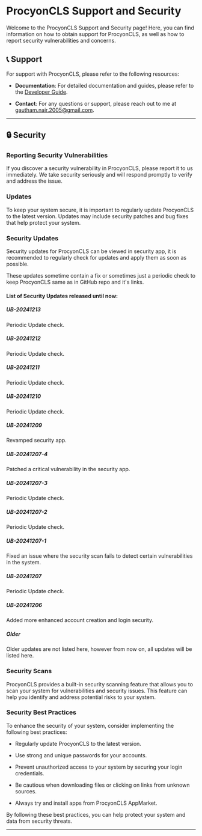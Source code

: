 # ProcyonCLS Support and Security

Welcome to the ProcyonCLS Support and Security page! Here, you can find information on how to obtain support for ProcyonCLS, as well as how to report security vulnerabilities and concerns.

## 📞 Support

For support with ProcyonCLS, please refer to the following resources:

- **Documentation**: For detailed documentation and guides, please refer to the [Developer Guide](Developer.md).

- **Contact**: For any questions or support, please reach out to me at [gautham.nair.2005@gmail.com](mailto:gautham.nair.2005@gmail.com).

---

## 🔒 Security

### Reporting Security Vulnerabilities

If you discover a security vulnerability in ProcyonCLS, please report it to us immediately. We take security seriously and will respond promptly to verify and address the issue.

### Updates

To keep your system secure, it is important to regularly update ProcyonCLS to the latest version. Updates may include security patches and bug fixes that help protect your system.

### Security Updates

Security updates for ProcyonCLS can be viewed in security app, it is recommended to regularly check for updates and apply them as soon as possible.

These updates sometime contain a fix or sometimes just a periodic check to keep ProcyonCLS same as in GitHub repo and it's links.

#### List of Security Updates released until now:

##### UB-20241213

Periodic Update check.

##### UB-20241212

Periodic Update check.

##### UB-20241211

Periodic Update check.

##### UB-20241210

Periodic Update check.

##### UB-20241209

Revamped security app.

##### UB-20241207-4

Patched a critical vulnerability in the security app.

##### UB-20241207-3

Periodic Update check.

##### UB-20241207-2

Periodic Update check.

##### UB-20241207-1

Fixed an issue where the security scan fails to detect certain vulnerabilities in the system.

##### UB-20241207

Periodic Update check.

##### UB-20241206

Added more enhanced account creation and login security.

##### Older

Older updates are not listed here, however from now on, all updates will be listed here.

### Security Scans

ProcyonCLS provides a built-in security scanning feature that allows you to scan your system for vulnerabilities and security issues. This feature can help you identify and address potential risks to your system.

### Security Best Practices

To enhance the security of your system, consider implementing the following best practices:

- Regularly update ProcyonCLS to the latest version.

- Use strong and unique passwords for your accounts.

- Prevent unauthorized access to your system by securing your login credentials.

- Be cautious when downloading files or clicking on links from unknown sources.

- Always try and install apps from ProcyonCLS AppMarket.

By following these best practices, you can help protect your system and data from security threats.

---